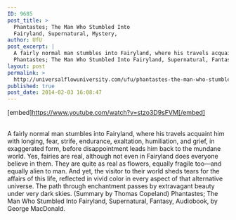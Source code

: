 ```yaml
---
ID: 9685
post_title: >
  Phantastes; The Man Who Stumbled Into
  Fairyland, Supernatural, Mystery,
author: UfU
post_excerpt: |
  A fairly normal man stumbles into Fairyland, where his travels acquaint him with longing, fear, strife, endurance, exaltation, humiliation, and grief, in exaggerated form, before disappointment leads him back to the mundane world. Yes, fairies are real, although not even in Fairyland does everyone believe in them. They are quite as real as flowers, equally fragile too—and equally alien to man. And yet, the visitor to their world sheds tears for the affairs of this life, reflected in vivid color in every aspect of that alternative universe. The path through enchantment passes by extravagant beauty under very dark skies. (Summary by Thomas Copeland)
  Phantastes; The Man Who Stumbled Into Fairyland, Supernatural, Fantasy, Audiobook, by George MacDonald.
layout: post
permalink: >
  http://universalflowuniversity.com/ufu/phantastes-the-man-who-stumbled-into-fairyland-supernatural-mystery/
published: true
post_date: 2014-02-03 16:08:47
---
```

[embed]https://www.youtube.com/watch?v=stzo3D9sFVM[/embed]</br></br>
<p>A fairly normal man stumbles into Fairyland, where his travels acquaint him with longing, fear, strife, endurance, exaltation, humiliation, and grief, in exaggerated form, before disappointment leads him back to the mundane world. Yes, fairies are real, although not even in Fairyland does everyone believe in them. They are quite as real as flowers, equally fragile too—and equally alien to man. And yet, the visitor to their world sheds tears for the affairs of this life, reflected in vivid color in every aspect of that alternative universe. The path through enchantment passes by extravagant beauty under very dark skies. (Summary by Thomas Copeland)
Phantastes; The Man Who Stumbled Into Fairyland, Supernatural, Fantasy, Audiobook, by George MacDonald. </p>